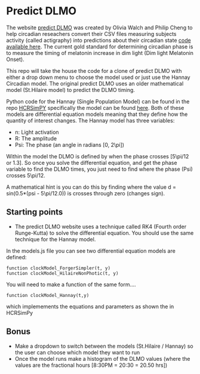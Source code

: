 # Predict DLMO

The website [predict DLMO](http://www.predictdlmo.com/) was created by Olivia Walch and Philip Cheng to help circadian reseachers convert
their CSV files measuring subjects activity (called actigraphy) into predictions about their circadian state [code available here](https://github.com/ojwalch/predicting_dlmo). The current gold standard for determining circadian phase is to measure the timing of melatonin increase in dim light (Dim light Melatonin Onset). 

This repo will take the house the code for a clone of predict DLMO with either a drop down menu to choose the model used or just use the Hannay Circadian model. The original predict DLMO uses an older mathematical model (St.Hilaire model) to predict the DLMO timing. 

Python code for the Hannay (Single Population Model) can be found in the repo [HCRSimPY](https://github.com/Arcascope/HCRSimPY) specifically the model can be found [here](https://github.com/Arcascope/HCRSimPY/blob/master/HCRSimPY/models/singlepop_model.py). Both of these models are differential equation models meaning that they define how the quantity of interest changes. The Hannay model has three variables:

* n: Light activation 
* R: The amplitude 
* Psi: The phase (an angle in radians [0, 2\pi])

Within the model the DLMO is defined by when the phase crosses [5\pi/12 or 1.3]. So once you solve the differential equation, and get the phase variable
to find the DLMO times, you just need to find where the phase (Psi) crosses 5\pi/12. 

A mathematical hint is you can do this by finding where the value d = sin(0.5*(psi - 5\pi/12.0)) is crosses through zero (changes sign). 

## Starting points

* The predict DLMO website uses a technique called RK4 (Fourth order Runge-Kutta) to solve the differential equation. You should use the same technique for the Hannay model.

In the models.js file you can see two differential equation models are defined:

```{javascript}
function clockModel_ForgerSimpler(t, y) 
function clockModel_HilaireNonPhotic(t, y)
```

You will need to make a function of the same form....

```{javascript}
function clockModel_Hannay(t,y)
```

which implemements the equations and parameters as shown the in HCRSimPy 


## Bonus
* Make a dropdown to switch between the models (St.Hilaire / Hannay) so the user can choose which model they want to run
* Once the model runs make a histogram of the DLMO values (where the values are the fractional hours [8:30PM = 20:30 = 20.50 hrs])








